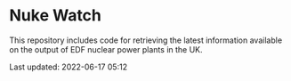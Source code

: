 # Nuke Watch

This repository includes code for retrieving the latest information available on the output of EDF nuclear power plants in the UK.

Last updated: 2022-06-17 05:12